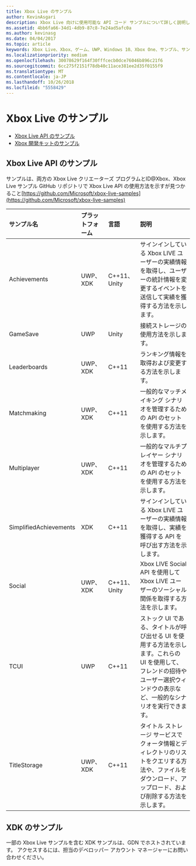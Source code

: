 ```yaml
---
title: Xbox Live のサンプル
author: KevinAsgari
description: Xbox Live 向けに使用可能な API コード サンプルについて詳しく説明します。
ms.assetid: 4bb6fa66-34d1-4db9-87c8-7e24ad5afc0a
ms.author: kevinasg
ms.date: 04/04/2017
ms.topic: article
keywords: Xbox Live、Xbox、ゲーム、UWP、Windows 10、Xbox One、サンプル、サンプル
ms.localizationpriority: medium
ms.openlocfilehash: 30078629f164f30fffcecb0dce76046b896c21f6
ms.sourcegitcommit: 6cc275f2151f78db40c11ace381ee2d35f0155f9
ms.translationtype: MT
ms.contentlocale: ja-JP
ms.lasthandoff: 10/26/2018
ms.locfileid: "5558429"
---
```

# <a name="xbox-live-samples"></a>Xbox Live のサンプル

* [Xbox Live API のサンプル](#xbox-live-api-samples)
* [Xbox 開発キットのサンプル](#xdk-samples)

## <a name="xbox-live-api-samples"></a>Xbox Live API のサンプル
サンプルは、両方の Xbox Live クリエーターズ プログラムとID@Xbox、Xbox Live サンプル GitHub リポジトリで Xbox Live API の使用方法を示すが見つかること[https://github.com/Microsoft/xbox-live-samples](https://github.com/Microsoft/xbox-live-samples)

| サンプル名             | プラットフォーム | 言語                     | 説明                                                                                                                                                                                                           |
|:------------------------|:----------|:------------------------------|:----------------------------------------------------------------------------------------------------------------------------------------------------------------------------------------------------------------------|
| Achievements            | UWP、XDK | C++11、Unity                   | サインインしている Xbox LIVE ユーザーの実績情報を取得し、ユーザーの統計情報を変更するイベントを送信して実績を獲得する方法を示します。 |
| GameSave                | UWP      | Unity                          | 接続ストレージの使用方法を示します。 |
| Leaderboards            | UWP、XDK | C++11                          | ランキング情報を取得および変更する方法を示します。 |
| Matchmaking             | UWP、XDK | C++11                          | 一般的なマッチメイキング シナリオを管理するための API のセットを使用する方法を示します。 |
| Multiplayer             | UWP、XDK | C++11                          | 一般的なマルチプレイヤー シナリオを管理するための API のセットを使用する方法を示します。 |
| SimplifiedAchievements  | XDK      | C++11                          | サインインしている Xbox LIVE ユーザーの実績情報を取得し、実績を獲得する API を呼び出す方法を示します。 |
| Social                  | UWP、XDK | C++11、Unity                   | Xbox LIVE Social API を使用して Xbox LIVE ユーザーのソーシャル関係を取得する方法を示します。 |
| TCUI                    | UWP      | C++11                          | ストック UI である、タイトルが呼び出せる UI を使用する方法を示します。これらの UI を使用して、フレンドの招待やユーザー選択ウィンドウの表示など、一般的なシナリオを実行できます。 |
| TitleStorage            | UWP、XDK | C++11                          | タイトル ストレージ サービスでクォータ情報とディレクトリのリストをクエリする方法や、ファイルをダウンロード、アップロード、および削除する方法を示します。 |

## <a name="xdk-samples"></a>XDK のサンプル
一部の Xbox Live サンプルを含む XDK サンプルは、GDN でホストされています。 アクセスするには、担当のデベロッパー アカウント マネージャーにお問い合わせください。
